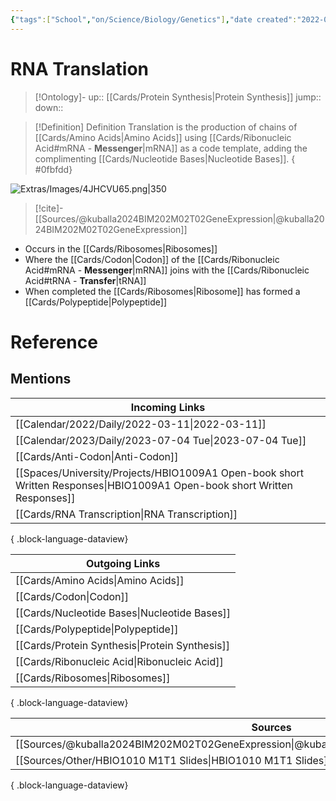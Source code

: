 ```yaml
---
{"tags":["School","on/Science/Biology/Genetics"],"date created":"2022-03-11 Fri","edited":"2023-04-06 Thu","dg-publish":true,"permalink":"/cards/rna-translation/","dgPassFrontmatter":true}
---
```


# RNA Translation

> [!Ontology]-
> up:: [[Cards/Protein Synthesis\|Protein Synthesis]]
> jump::
> down:: 

> [!Definition] Definition
> Translation is the production of chains of [[Cards/Amino Acids\|Amino Acids]] using [[Cards/Ribonucleic Acid#mRNA - **Messenger**\|mRNA]] as a code template, adding the complimenting [[Cards/Nucleotide Bases\|Nucleotide Bases]].
{ #0fbfdd}


![Extras/Images/4JHCVU65.png|350](/img/user/Extras/Images/4JHCVU65.png)

> [!cite]-
> [[Sources/@kuballa2024BIM202M02T02GeneExpression\|@kuballa2024BIM202M02T02GeneExpression]]

- Occurs in the [[Cards/Ribosomes\|Ribosomes]]
- Where the [[Cards/Codon\|Codon]] of the [[Cards/Ribonucleic Acid#mRNA - **Messenger**\|mRNA]] joins with the [[Cards/Ribonucleic Acid#tRNA - **Transfer**\|tRNA]]
- When completed the [[Cards/Ribosomes\|Ribosome]] has formed a [[Cards/Polypeptide\|Polypeptide]]

# Reference

## Mentions

| Incoming Links                                                                                                               |
| ---------------------------------------------------------------------------------------------------------------------------- |
| [[Calendar/2022/Daily/2022-03-11\|2022-03-11]]                                                                            |
| [[Calendar/2023/Daily/2023-07-04 Tue\|2023-07-04 Tue]]                                                                    |
| [[Cards/Anti-Codon\|Anti-Codon]]                                                                                          |
| [[Spaces/University/Projects/HBIO1009A1 Open-book short Written Responses\|HBIO1009A1 Open-book short Written Responses]] |
| [[Cards/RNA Transcription\|RNA Transcription]]                                                                            |

{ .block-language-dataview}

| Outgoing Links                                    |
| ------------------------------------------------- |
| [[Cards/Amino Acids\|Amino Acids]]             |
| [[Cards/Codon\|Codon]]                         |
| [[Cards/Nucleotide Bases\|Nucleotide Bases]]   |
| [[Cards/Polypeptide\|Polypeptide]]             |
| [[Cards/Protein Synthesis\|Protein Synthesis]] |
| [[Cards/Ribonucleic Acid\|Ribonucleic Acid]]   |
| [[Cards/Ribosomes\|Ribosomes]]                 |

{ .block-language-dataview}

| Sources                                                                                       |
| --------------------------------------------------------------------------------------------- |
| [[Sources/@kuballa2024BIM202M02T02GeneExpression\|@kuballa2024BIM202M02T02GeneExpression]] |
| [[Sources/Other/HBIO1010 M1T1 Slides\|HBIO1010 M1T1 Slides]]                               |

{ .block-language-dataview}